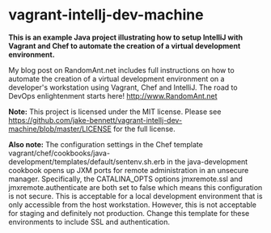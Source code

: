 # vagrant-intellj-dev-machine
**This is an example Java project illustrating how to setup IntelliJ with Vagrant and Chef to automate the creation
of a virtual development environment.**

My blog post on RandomAnt.net includes full instructions on how to automate the creation of a virtual development
environment on a developer's workstation using Vagrant, Chef and IntelliJ. The road to DevOps enlightenment starts here!
<http://www.RandomAnt.net>

**Note:** This project is licensed under the MIT license. Please
see <https://github.com/jake-bennett/vagrant-intellj-dev-machine/blob/master/LICENSE> for the full license.

**Also note:** The configuration settings in the Chef template
vagrant/chef/cookbooks/java-development/templates/default/sentenv.sh.erb in the java-development cookbook opens up JXM
ports for remote administration in an unsecure manager. Specifically, the CATALINA_OPTS options jmxremote.ssl and
jmxremote.authenticate are both set to false which means this configuration is not secure. This is acceptable for a
local development environment that is only accessible from the host workstation. However, this is not acceptable for
staging and definitely not production. Change this template for these environments to include SSL and authentication.
